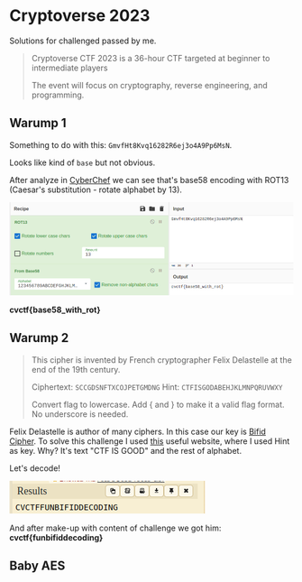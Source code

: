 # Cryptoverse 2023

Solutions for challenged passed by me.

> Cryptoverse CTF 2023 is a 36-hour CTF targeted at beginner to intermediate players
>
> The event will focus on cryptography, reverse engineering, and programming. 

## Warump 1

Something to do with this: `GmvfHt8Kvq16282R6ej3o4A9Pp6MsN`.

Looks like kind of `base` but not obvious.

After analyze in [CyberChef](https://gchq.github.io/CyberChef/) we can see that's base58 encoding with ROT13 (Caesar's substitution - rotate alphabet by 13).

![warump1](./images/warump1.png)

**cvctf{base58_with_rot}**

## Warump 2

> This cipher is invented by French cryptographer Felix Delastelle at the end of the 19th century.
>
> Ciphertext: `SCCGDSNFTXCOJPETGMDNG` Hint: `CTFISGODABEHJKLMNPQRUVWXY`
>
> Convert flag to lowercase. Add { and } to make it a valid flag format. No underscore is needed.

Felix Delastelle is author of many ciphers. In this case our key is [Bifid Cipher](https://en.wikipedia.org/wiki/Bifid_cipher). To solve this challenge I used [this](https://www.dcode.fr/bifid-cipher) useful website, where I used Hint as key. Why? It's text "CTF IS GOOD" and the rest of alphabet.

Let's decode!

![warump2](./images/warump2.png)

And after make-up with content of challenge we got him: **cvctf{funbifiddecoding}**

## Baby AES

